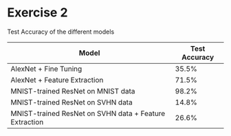 # Exercise 2

Test Accuracy of the different models


| Model      | Test Accuracy |
| ----------- | ----------- |
| AlexNet + Fine Tuning                                   |  35.5%     |
| AlexNet + Feature Extraction                            |  71.5%     |
| MNIST-trained ResNet on MNIST data                      |  98.2%     |
| MNIST-trained ResNet on SVHN data                       |  14.8%     |
| MNIST-trained ResNet on SVHN data + Feature Extraction  |  26.6%     |
